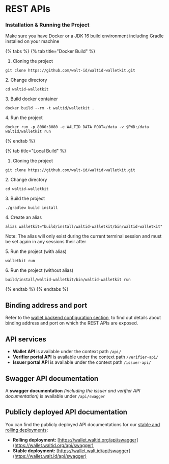 # REST APIs

### Installation & Running the Project

Make sure you have Docker or a JDK 16 build environment including Gradle installed on your machine

{% tabs %}
{% tab title="Docker Build" %}
1. Cloning the project

```
git clone https://github.com/walt-id/waltid-walletkit.git
```

2\. Change directory

```
cd waltid-walletkit
```

3\. Build docker container

```
docker build --rm -t waltid/walletkit .
```

4\. Run the project

```
docker run -p 8080:8080 -e WALTID_DATA_ROOT=/data -v $PWD:/data waltid/walletkit run
```
{% endtab %}

{% tab title="Local Build" %}
1. Cloning the project

```
git clone https://github.com/walt-id/waltid-walletkit.git
```

2\. Change directory

```
cd waltid-walletkit
```

3\. Build the project

```
./gradlew build install
```

4\. Create an alias

```
alias walletkit="build/install/waltid-walletkit/bin/waltid-walletkit"
```

Note: The alias will only exist during the current terminal session and must be set again in any sessions their after

5\. Run the project (with alias)

```
walletkit run
```

6\. Run the project (without alias)

```
build/install/waltid-walletkit/bin/waltid-walletkit run
```
{% endtab %}
{% endtabs %}



## Binding address and port

Refer to the [wallet backend configuration section](../configuration-and-setup/wallet-backend-setup.md#binding-address-and-port), to find out details about binding address and port on which the REST APIs are exposed.

## API services

* **Wallet API** is available under the context path `/api/`
* **Verifier portal API** is available under the context path `/verifier-api/`
* **Issuer portal API** is available under the context path `/issuer-api/`

## Swagger API documentation

A **swagger documentation** _(including the issuer and verifier API documentation)_ is available under `/api/swagger`

## Publicly deployed API documentation

You can find the publicly deployed API documentations for our [stable and rolling deployments](public-deployments.md):

* **Rolling deployment:** [https://wallet.waltid.org/api/swagger](https://wallet.waltid.org/api/swagger)
* **Stable deployment:** [https://wallet.walt.id/api/swagger](https://wallet.walt.id/api/swagger)
